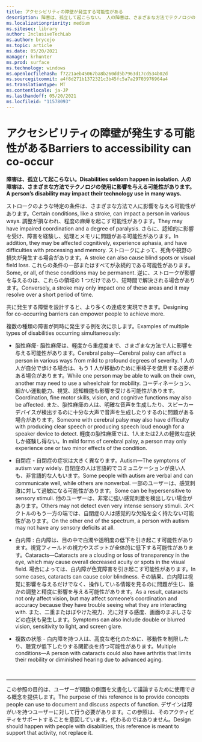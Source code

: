 ```yaml
---
title: アクセシビリティの障壁が発生する可能性がある
description: 障害は、孤立して起こらない。 人の障害は、さまざまな方法でテクノロジの使用に影響を与える可能性があります。
ms.localizationpriority: medium
ms.sitesec: library
author: InclusiveTechLab
ms.author: brycejo
ms.topic: article
ms.date: 05/20/2021
manager: krhunter
ms.prod: surface
ms.technology: windows
ms.openlocfilehash: f7221aeb45067ba8b260dd5b7963d17cd534b02d
ms.sourcegitcommit: a4f8d271b1372321c3b45fc5a7a29703976964a4
ms.translationtype: MT
ms.contentlocale: ja-JP
ms.lasthandoff: 05/20/2021
ms.locfileid: "11578093"
---
```

# <a name="barriers-to-accessibility-can-co-occur"></a><span data-ttu-id="072c8-104">アクセシビリティの障壁が発生する可能性がある</span><span class="sxs-lookup"><span data-stu-id="072c8-104">Barriers to accessibility can co-occur</span></span>

**<span data-ttu-id="072c8-105">障害は、孤立して起こらない。</span><span class="sxs-lookup"><span data-stu-id="072c8-105">Disabilities seldom happen in isolation.</span></span> <span data-ttu-id="072c8-106">人の障害は、さまざまな方法でテクノロジの使用に影響を与える可能性があります。</span><span class="sxs-lookup"><span data-stu-id="072c8-106">A person’s disability may impact their technology use in many ways.</span></span>**

<span data-ttu-id="072c8-107">ストロークのような特定の条件は、さまざまな方法で人に影響を与える可能性があります。</span><span class="sxs-lookup"><span data-stu-id="072c8-107">Certain conditions, like a stroke, can impact a person in various ways.</span></span> <span data-ttu-id="072c8-108">調整が損なわれ、程度の麻痺を起こす可能性があります。</span><span class="sxs-lookup"><span data-stu-id="072c8-108">They may have impaired coordination and a degree of paralysis.</span></span> <span data-ttu-id="072c8-109">さらに、認知的に影響を受け、障害を経験し、処理とメモリに問題がある可能性があります。</span><span class="sxs-lookup"><span data-stu-id="072c8-109">In addition, they may be affected cognitively, experience aphasia, and have difficulties with processing and memory.</span></span> <span data-ttu-id="072c8-110">ストロークによって、死角や視野の損失が発生する場合があります。</span><span class="sxs-lookup"><span data-stu-id="072c8-110">A stroke can also cause blind spots or visual field loss.</span></span> <span data-ttu-id="072c8-111">これらの条件の一部またはすべてが永続的である可能性があります。</span><span class="sxs-lookup"><span data-stu-id="072c8-111">Some, or all, of these conditions may be permanent.</span></span> <span data-ttu-id="072c8-112">逆に、ストロークが影響を与えるのは、これらの領域の 1 つだけであり、短時間で解決される場合があります。</span><span class="sxs-lookup"><span data-stu-id="072c8-112">Conversely, a stroke may only impact one of these areas and it may resolve over a short period of time.</span></span>

<span data-ttu-id="072c8-113">共に発生する障壁を設計すると、より多くの達成を実現できます。</span><span class="sxs-lookup"><span data-stu-id="072c8-113">Designing for co-occurring barriers can empower people to achieve more.</span></span>

<span data-ttu-id="072c8-114">複数の種類の障害が同時に発生する例を次に示します。</span><span class="sxs-lookup"><span data-stu-id="072c8-114">Examples of multiple types of disabilities occurring simultaneously:</span></span> 

* <span data-ttu-id="072c8-115">脳性麻痺- 脳性麻痺は、軽度から重症度まで、さまざまな方法で人に影響を与える可能性があります。</span><span class="sxs-lookup"><span data-stu-id="072c8-115">Cerebral palsy—Cerebral palsy can affect a person in various ways from mild to profound degrees of severity.</span></span> <span data-ttu-id="072c8-116">1 人の人が自分で歩ける場合は、もう 1 人が移動のために車椅子を使用する必要がある場合があります。</span><span class="sxs-lookup"><span data-stu-id="072c8-116">While one person may be able to walk on their own, another may need to use a wheelchair for mobility.</span></span> <span data-ttu-id="072c8-117">コーディネーション、細かい運動能力、視覚、認知機能も影響を受ける可能性があります。</span><span class="sxs-lookup"><span data-stu-id="072c8-117">Coordination, fine motor skills, vision, and cognitive functions may also be affected.</span></span> <span data-ttu-id="072c8-118">また、脳性麻痺の人は、明確な音声を生成したり、スピーカー デバイスが検出するのに十分な大声で音声を生成したりするのに問題がある場合があります。</span><span class="sxs-lookup"><span data-stu-id="072c8-118">Someone with cerebral palsy may also have difficulty with producing clear speech or producing speech loud enough for a speaker device to detect.</span></span> <span data-ttu-id="072c8-119">軽度の脳性麻痺では、1人または2人の軽微な症状しか経験し得ない。</span><span class="sxs-lookup"><span data-stu-id="072c8-119">In mild forms of cerebral palsy, a person may only experience one or two minor effects of the condition.</span></span>

* <span data-ttu-id="072c8-120">自閉症 - 自閉症の症状は大きく異なります。</span><span class="sxs-lookup"><span data-stu-id="072c8-120">Autism—The symptoms of autism vary widely.</span></span> <span data-ttu-id="072c8-121">自閉症の人は言語的でコミュニケーションが良い人も、非言語的な人もいます。</span><span class="sxs-lookup"><span data-stu-id="072c8-121">Some people with autism are verbal and can communicate well, while others are nonverbal.</span></span> <span data-ttu-id="072c8-122">一部のユーザーは、感覚刺激に対して過敏になる可能性があります。</span><span class="sxs-lookup"><span data-stu-id="072c8-122">Some can be hypersensitive to sensory stimuli.</span></span> <span data-ttu-id="072c8-123">他のユーザーは、非常に強い感覚刺激を検出しない場合があります。</span><span class="sxs-lookup"><span data-stu-id="072c8-123">Others may not detect even very intense sensory stimuli.</span></span> <span data-ttu-id="072c8-124">スペクトルのもう一方の端では、自閉症の人は感覚的な欠陥を全く持たない可能性があります。</span><span class="sxs-lookup"><span data-stu-id="072c8-124">On the other end of the spectrum, a person with autism may not have any sensory deficits at all.</span></span>

* <span data-ttu-id="072c8-125">白内障 : 白内障は、目の中で白濁や透明度の低下を引き起こす可能性があります。視覚フィールドの視力やスポットが全体的に低下する可能性があります。</span><span class="sxs-lookup"><span data-stu-id="072c8-125">Cataracts—Cataracts are a clouding or loss of transparency in the eye, which may cause overall decreased acuity or spots in the visual field.</span></span> <span data-ttu-id="072c8-126">場合によっては、白内障が色覚障害を引き起こす可能性があります。</span><span class="sxs-lookup"><span data-stu-id="072c8-126">In some cases, cataracts can cause color blindness.</span></span> <span data-ttu-id="072c8-127">その結果、白内障は視覚に影響を与えるだけでなく、操作している情報を見るのに問題が生じ、誰かの調整と精度に影響を与える可能性があります。</span><span class="sxs-lookup"><span data-stu-id="072c8-127">As a result, cataracts not only affect vision, but may affect someone’s coordination and accuracy because they have trouble seeing what they are interacting with.</span></span> <span data-ttu-id="072c8-128">また、二重またはぼやけた視力、光に対する感度、画面のまぶしさなどの症状も発生します。</span><span class="sxs-lookup"><span data-stu-id="072c8-128">Symptoms can also include double or blurred vision, sensitivity to light, and screen glare.</span></span> 

* <span data-ttu-id="072c8-129">複数の状態 - 白内障を持つ人は、高度な老化のために、移動性を制限したり、聴覚が低下したりする関節炎を持つ可能性があります。</span><span class="sxs-lookup"><span data-stu-id="072c8-129">Multiple conditions—A person with cataracts could also have arthritis that limits their mobility or diminished hearing due to advanced aging.</span></span>


&nbsp;

[comment]: # (フッター ステートメント)
___
<span data-ttu-id="072c8-131">この参照の目的は、ユーザーが関数の側面を文書化して議論するために使用できる概念を提供します。</span><span class="sxs-lookup"><span data-stu-id="072c8-131">The purpose of this reference is to provide concepts people can use to document and discuss aspects of function.</span></span> <span data-ttu-id="072c8-132">デザインは障がいを持つユーザーに対して行う必要があります。この参照は、そのアクティビティをサポートすることを意図しています。代わるのではありません。</span><span class="sxs-lookup"><span data-stu-id="072c8-132">Design should happen with people with disabilities, this reference is meant to support that activity, not replace it.</span></span> 
